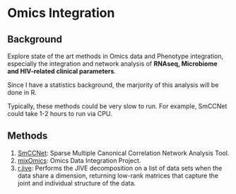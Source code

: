 # Omics Integration
## Background
Explore state of the art methods in Omics data and Phenotype integration, especially the integration and network analysis of **RNAseq, Microbiome and HIV-related clinical parameters**.  

Since I have a statistics background, the marjority of this analysis will be done in R.  

Typically, these methods could be very slow to run. For example, SmCCNet could take 1-2 hours to run via CPU.

## Methods
1. [SmCCNet](https://cran.rstudio.com/web/packages/SmCCNet/index.html): Sparse Multiple Canonical Correlation Network Analysis Tool.  
2. [mixOmics](https://www.bioconductor.org/packages/release/bioc/html/mixOmics.html): Omics Data Integration Project.  
3. [r.jive](https://cran.r-project.org/web/packages/r.jive/r.jive.pdf): Performs the JIVE decomposition on a list of data sets when the data share a dimension, returning low-rank matrices that capture the joint and individual structure of the data.  


